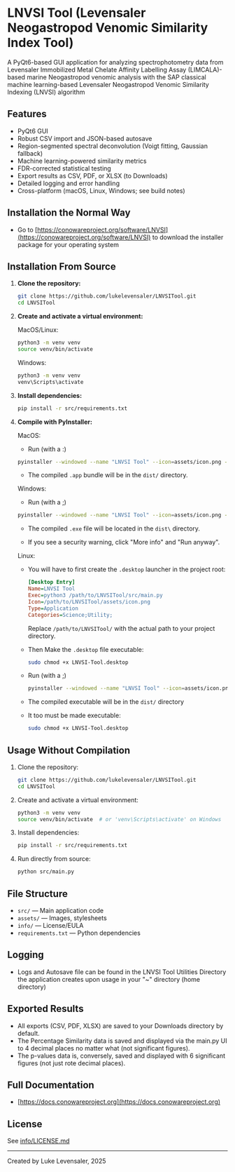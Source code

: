 
# LNVSI Tool (Levensaler Neogastropod Venomic Similarity Index Tool)

A PyQt6-based GUI application for analyzing spectrophotometry data from Levensaler Immobilized Metal Chelate Affinity Labelling Assay (LIMCALA)-based marine Neogastropod venomic analysis with the SAP classical machine learning-based Levensaler Neogastropod Venomic Similarity Indexing (LNVSI) algorithm

## Features

- PyQt6 GUI
- Robust CSV import and JSON-based autosave
- Region-segmented spectral deconvolution (Voigt fitting, Gaussian fallback)
- Machine learning-powered similarity metrics
- FDR-corrected statistical testing
- Export results as CSV, PDF, or XLSX (to Downloads)
- Detailed logging and error handling
- Cross-platform (macOS, Linux, Windows; see build notes)

## Installation the Normal Way

- Go to [https://conowareproject.org/software/LNVSI](https://conowareproject.org/software/LNVSI) to download the installer package for your operating system

## Installation From Source

1. **Clone the repository:**

   ```sh
   git clone https://github.com/lukelevensaler/LNVSITool.git
   cd LNVSITool
   ```

2. **Create and activate a virtual environment:**

   MacOS/Linux:

   ```sh
   python3 -m venv venv
   source venv/bin/activate
   ```

   Windows:

   ```sh
   python3 -m venv venv
   venv\Scripts\activate
   ```

3. **Install dependencies:**

   ```sh
   pip install -r src/requirements.txt
   ```

4. **Compile with PyInstaller:**

    MacOS:

    - Run (with a :)

    ```sh
    pyinstaller --windowed --name "LNVSI Tool" --icon=assets/icon.png --add-data "assets:assets" src/main.py
    ```

    - The compiled `.app` bundle will be in the `dist/` directory.

    Windows:

    - Run (with a ;)

    ```sh
    pyinstaller --windowed --name "LNVSI Tool" --icon=assets/icon.png --add-data "assets;assets" src/main.py
    ```

    - The compiled `.exe` file will be located in the `dist\` directory.

    - If you see a security warning, click "More info" and "Run anyway".

    Linux:

    - You will have to first create the `.desktop` launcher in the project root:

        ```ini
        [Desktop Entry]
        Name=LNVSI Tool
        Exec=python3 /path/to/LNVSITool/src/main.py
        Icon=/path/to/LNVSITool/assets/icon.png
        Type=Application
        Categories=Science;Utility;
        ```

        Replace `/path/to/LNVSITool/` with the actual path to your project directory.

    - Then Make the `.desktop` file executable:

        ```sh
        sudo chmod +x LNVSI-Tool.desktop
        ```

    - Run (with a ;)

       ```sh
       pyinstaller --windowed --name "LNVSI Tool" --icon=assets/icon.png --add-data "assets;assets" src/main.py
       ```

    - The compiled executable will be in the `dist/` directory

    - It too must be made executable:

        ```sh
        sudo chmod +x LNVSI-Tool.desktop
        ```

## Usage Without Compilation

1. Clone the repository:

   ```sh
   git clone https://github.com/lukelevensaler/LNVSITool.git
   cd LNVSITool
   ```

2. Create and activate a virtual environment:

   ```sh
   python3 -m venv venv
   source venv/bin/activate  # or 'venv\Scripts\activate' on Windows
   ```

3. Install dependencies:

   ```sh
   pip install -r src/requirements.txt
   ```

4. Run directly from source:

   ```sh
   python src/main.py
   ```

## File Structure

- `src/` — Main application code
- `assets/` — Images, stylesheets
- `info/` — License/EULA
- `requirements.txt` — Python dependencies

## Logging

- Logs and Autosave file can be found in the LNVSI Tool Utilities Directory the application creates upon usage in your "~" directory (home directory)

## Exported Results

- All exports (CSV, PDF, XLSX) are saved to your Downloads directory by default.
- The Percentage Similarity data is saved and displayed via the main.py UI to 4 decimal places no matter what (not significant figures).
- The p-values data is, conversely, saved and displayed with 6 significant figures (not just rote decimal places).

## Full Documentation

- [https://docs.conowareproject.org](https://docs.conowareproject.org)

## License

See [info/LICENSE.md](info/LICENSE.md)

---

Created by Luke Levensaler, 2025
